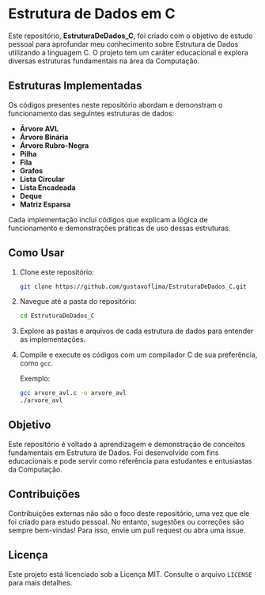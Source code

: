 # Estrutura de Dados em C

Este repositório, **EstruturaDeDados_C**, foi criado com o objetivo de estudo pessoal para aprofundar meu conhecimento sobre Estrutura de Dados utilizando a linguagem C. O projeto tem um caráter educacional e explora diversas estruturas fundamentais na área da Computação.

## Estruturas Implementadas

Os códigos presentes neste repositório abordam e demonstram o funcionamento das seguintes estruturas de dados:

- **Árvore AVL**
- **Árvore Binária**
- **Árvore Rubro-Negra**
- **Pilha**
- **Fila**
- **Grafos**
- **Lista Circular**
- **Lista Encadeada**
- **Deque**
- **Matriz Esparsa**

Cada implementação inclui códigos que explicam a lógica de funcionamento e demonstrações práticas de uso dessas estruturas.

## Como Usar

1. Clone este repositório:
   ```bash
   git clone https://github.com/gustavoflima/EstruturaDeDados_C.git
   ```

2. Navegue até a pasta do repositório:
   ```bash
   cd EstruturaDeDados_C
   ```

3. Explore as pastas e arquivos de cada estrutura de dados para entender as implementações.

4. Compile e execute os códigos com um compilador C de sua preferência, como `gcc`.

   Exemplo:
   ```bash
   gcc arvore_avl.c -o arvore_avl
   ./arvore_avl
   ```

## Objetivo

Este repositório é voltado à aprendizagem e demonstração de conceitos fundamentais em Estrutura de Dados. Foi desenvolvido com fins educacionais e pode servir como referência para estudantes e entusiastas da Computação.

## Contribuições

Contribuições externas não são o foco deste repositório, uma vez que ele foi criado para estudo pessoal. No entanto, sugestões ou correções são sempre bem-vindas! Para isso, envie um pull request ou abra uma issue.

## Licença

Este projeto está licenciado sob a Licença MIT. Consulte o arquivo `LICENSE` para mais detalhes.

